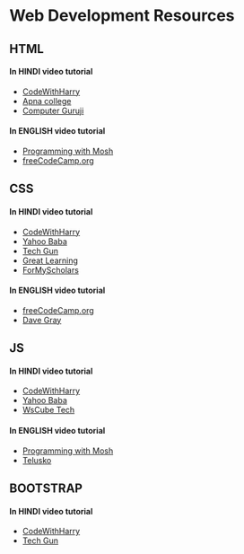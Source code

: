 # Web Development Resources

## HTML
#### In HINDI video tutorial 

- <a href="https://youtu.be/BsDoLVMnmZs" target="blank">CodeWithHarry</a>
- <a href="https://youtu.be/HcOc7P5BMi4" target="blank">Apna college</a>
- <a href="https://youtu.be/nJjbbAC2N28" target="blank">Computer Guruji</a>


#### In ENGLISH video tutorial 
- <a href="https://youtu.be/qz0aGYrrlhU" target="blank">Programming with Mosh</a>
- <a href="https://youtu.be/kUMe1FH4CHE" target="blank">freeCodeCamp.org</a>

## CSS
#### In HINDI video tutorial 

- <a href="https://youtu.be/Edsxf_NBFrw" target="blank">CodeWithHarry</a>
- <a href="https://youtu.be/TThZIt4r3eg" target="blank">Yahoo Baba</a>
- <a href="https://youtu.be/WyxzAU3p8CE" target="blank">Tech Gun</a>
- <a href="https://youtu.be/w2z7BMr4MY0" target="blank">Great Learning</a>
- <a href="https://youtu.be/FD8yFnncPTc" target="blank">ForMyScholars</a>


#### In ENGLISH video tutorial 
- <a href="https://youtu.be/1Rs2ND1ryYc" target="blank">freeCodeCamp.org</a>
- <a href="https://youtu.be/n4R2E7O-Ngo" target="blank">Dave Gray</a>


## JS
#### In HINDI video tutorial 

- <a href="https://youtu.be/hKB-YGF14SY" target="blank">CodeWithHarry</a>
- <a href="https://youtu.be/Lgxgm-T9cgA" target="blank">Yahoo Baba</a>
- <a href="https://youtu.be/Kdz9J5vC4_o" target="blank">WsCube Tech</a>

#### In ENGLISH video tutorial 
- <a href="https://youtu.be/W6NZfCO5SIk" target="blank">Programming with Mosh</a>
- <a href="https://youtu.be/PlbupGCBV6w" target="blank">Telusko</a>

## BOOTSTRAP
#### In HINDI video tutorial 

- <a href="https://youtu.be/vpAJ0s5S2t0" target="blank">CodeWithHarry</a>
- <a href="https://youtu.be/QE5oQh63gGE" target="blank">Tech Gun</a>






